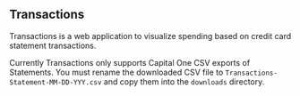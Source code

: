 ## Transactions

Transactions is a web application to visualize spending based on credit card statement transactions.

Currently Transactions only supports Capital One CSV exports of Statements. You must rename the downloaded CSV file to `Transactions-Statement-MM-DD-YYY.csv` and copy them into the `downloads` directory.
